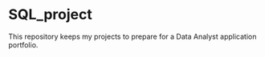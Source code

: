 # SQL_project
This repository keeps my projects to prepare for a Data Analyst application portfolio.

